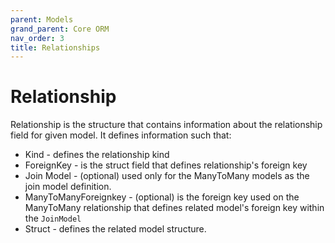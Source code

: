 ```yaml
---
parent: Models
grand_parent: Core ORM
nav_order: 3
title: Relationships
---
```


# Relationship

Relationship is the structure that contains information about the relationship field for given model.
It defines information such that: 

* Kind - defines the relationship kind
* ForeignKey - is the struct field that defines relationship's foreign key
* Join Model - (optional) used only for the ManyToMany models as the join model definition.
* ManyToManyForeignkey - (optional) is the foreign key used on the ManyToMany relationship that defines related model's foreign key within the `JoinModel`
* Struct - defines the related model structure.

<!--
TODO: Add relationship types documentation.
-->
